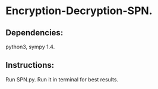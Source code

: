 # Encryption-Decryption-SPN.

## Dependencies:
python3, sympy 1.4.

## Instructions:
Run SPN.py. Run it in terminal for best results.

